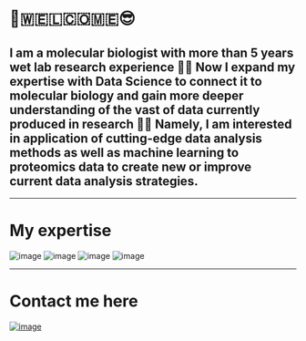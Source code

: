 # 👋🇼‌🇪‌🇱‌🇨‌🇴‌🇲‌🇪‌😎 

## I am a molecular biologist with more than 5 years wet lab research experience 👨‍🔬 Now I expand my expertise with Data Science to connect it to molecular biology and gain more deeper understanding of the vast of data currently produced in research 👨‍💻 Namely, I am interested in application of cutting-edge data analysis methods as well as machine learning to proteomics data to create new or improve current data analysis strategies.

---------

# My expertise

![image](https://img.shields.io/badge/Python-FFD43B?style=for-the-badge&logo=python&logoColor=blue)
![image](https://img.shields.io/badge/R-276DC3?style=for-the-badge&logo=r&logoColor=white)
![image](https://img.shields.io/badge/Pandas-2C2D72?style=for-the-badge&logo=pandas&logoColor=white)
![image](https://img.shields.io/badge/scikit_learn-F7931E?style=for-the-badge&logo=scikit-learn&logoColor=white)

-------------

# Contact me here
[![image](https://img.shields.io/badge/Telegram-2CA5E0?style=for-the-badge&logo=telegram&logoColor=white)](https://t.me/vododokhov21)
